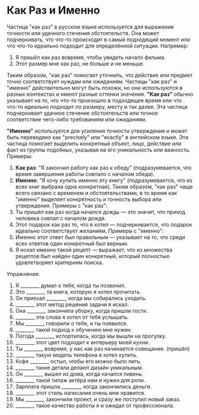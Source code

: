 # Как Раз и Именно

Частица "как раз" в русском языке используется для выражения точности или удачного стечения обстоятельств. Она может подчеркивать, что что-то происходит в самый подходящий момент или что что-то идеально подходит для определённой ситуации. Например:
1.	Я пришёл как раз вовремя, чтобы увидеть начало фильма.
2.	Этот размер мне как раз, не больше и не меньше.

Таким образом, "как раз" помогает уточнить, что действие или предмет точно соответствует нуждам или ожиданиям.
Частицы "как раз" и "именно" действительно могут быть похожи, но они используются в разных контекстах и имеют разные оттенки значения.
**"Как раз"** обычно указывает на то, что что-то произошло в подходящее время или что что-то идеально подходит по размеру, месту и так далее. Эта частица подчеркивает удачное стечение обстоятельств или точное соответствие чего-либо требованиям или ожиданиям.

**"Именно"** используется для усиления точности утверждения и может быть переведено как "precisely" или "exactly" в английском языке. Эта частица помогает выделить конкретный объект, лицо, действие или факт из группы подобных, указывая на его уникальность или важность.
Примеры:
1. **Как раз**: "Я закончил работу как раз к обеду" (подразумевается, что время завершения работы совпало с началом обеда).
2. **Именно**: "Я хочу купить именно эту книгу" (подразумевается, что из всех книг выбрана одна конкретная).
Таким образом, "как раз" чаще всего связано с временем и обстоятельствами, в то время как "именно" выделяет конкретность и точность выбора или утверждения.
Примеры с "как раз":
1.	Ты пришёл как раз когда начался дождь — это значит, что приход человека совпал с началом дождя.
2.	Этот подарок как раз то, что я хотел — подчеркивается, что подарок идеально соответствует желаниям.
Примеры с "именно":
1.	Именно этот ответ был правильным — указывает на то, что среди всех ответов один конкретный был верным.
2.	Я искал именно такой рецепт — выражает, что из множества рецептов был найден один конкретный, который полностью удовлетворяет критериям поиска.

Упражнения:
1.	Я ________ думал о тебе, когда ты позвонил. 
2.	Это ________ та книга, которую я хотел прочитать. 
3.	Он приехал ________, когда мы собирались уходить. 
4.	________ этот метод решения задачи я искал.
5.	Она ________ закончила уборку, когда пришли гости. 
6.	________ эти слова я хотел от тебя услышать.
7.	Мы ________ говорили о тебе, и ты появился. 
8.	________ такой подход к обучению мне нужен. 
9.	Погода ________ испортилась, когда мы вышли на прогулку. 
10.	________ этот цвет подходит к интерьеру моей кухни. 
11.	Ты ________ вовремя, у нас как раз начинается совещание. (пришёл)
12.	________ такую модель телефона я хотел купить. 
13.	Кофе ________ остыл, чтобы его можно было пить. 
14.	________ такие детали делают дизайн уникальным. 
15.	Он ________ вышел из дома, когда начался ливень. 
16.	________ такой типаж актёра нам и нужен для роли. 
17.	Зарплата пришла ________, когда закончились деньги. 
18.	________ этот стиль написания очень мне нравится.
19.	Мы ________ закончили проект, и сразу же поступил новый заказ. 
20.	________ такое качество работы я и ожидал от профессионала. 

